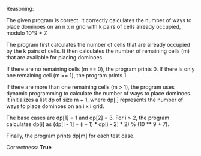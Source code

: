 Reasoning: 

The given program is correct. It correctly calculates the number of ways to place dominoes on an n x n grid with k pairs of cells already occupied, modulo 10^9 + 7. 

The program first calculates the number of cells that are already occupied by the k pairs of cells. It then calculates the number of remaining cells (m) that are available for placing dominoes. 

If there are no remaining cells (m == 0), the program prints 0. If there is only one remaining cell (m == 1), the program prints 1. 

If there are more than one remaining cells (m > 1), the program uses dynamic programming to calculate the number of ways to place dominoes. It initializes a list dp of size m + 1, where dp[i] represents the number of ways to place dominoes on an i x i grid. 

The base cases are dp[1] = 1 and dp[2] = 3. For i > 2, the program calculates dp[i] as (dp[i - 1] + (i - 1) * dp[i - 2] * 2) % (10 ** 9 + 7). 

Finally, the program prints dp[m] for each test case.

Correctness: **True**